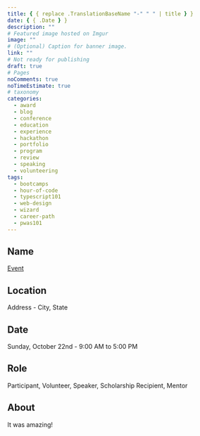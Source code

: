 ```yaml
---
title: { { replace .TranslationBaseName "-" " " | title } }
date: { { .Date } }
description: ""
# Featured image hosted on Imgur
image: ""
# (Optional) Caption for banner image.
link: ""
# Not ready for publishing
draft: true
# Pages
noComments: true
noTimeEstimate: true
# taxonomy
categories:
  - award
  - blog
  - conference
  - education
  - experience
  - hackathon
  - portfolio
  - program
  - review
  - speaking
  - volunteering
tags:
  - bootcamps
  - hour-of-code
  - typescript101
  - web-design
  - wizard
  - career-path
  - pwas101
---
```


## Name

[Event](https://google.com)

## Location

Address - City, State

## Date

Sunday, October 22nd - 9:00 AM to 5:00 PM

## Role

Participant, Volunteer, Speaker, Scholarship Recipient, Mentor

## About

It was amazing!
